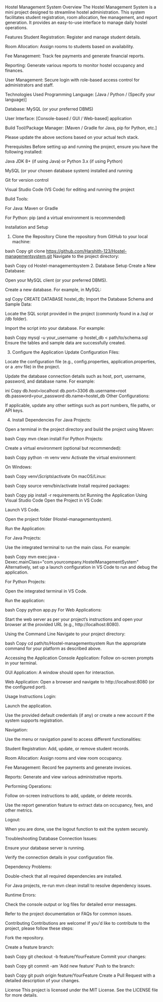 Hostel Management System
Overview
The Hostel Management System is a mini project designed to streamline hostel administration. This system facilitates student registration, room allocation, fee management, and report generation. It provides an easy-to-use interface to manage daily hostel operations.

Features
Student Registration: Register and manage student details.

Room Allocation: Assign rooms to students based on availability.

Fee Management: Track fee payments and generate financial reports.

Reporting: Generate various reports to monitor hostel occupancy and finances.

User Management: Secure login with role-based access control for administrators and staff.

Technologies Used
Programming Language: [Java / Python / (Specify your language)]

Database: MySQL (or your preferred DBMS)

User Interface: [Console-based / GUI / Web-based] application

Build Tool/Package Manager: [Maven / Gradle for Java, pip for Python, etc.]

Please update the above sections based on your actual tech stack.

Prerequisites
Before setting up and running the project, ensure you have the following installed:

Java JDK 8+ (if using Java) or Python 3.x (if using Python)

MySQL (or your chosen database system) installed and running

Git for version control

Visual Studio Code (VS Code) for editing and running the project

Build Tools:

For Java: Maven or Gradle

For Python: pip (and a virtual environment is recommended)

Installation and Setup
1. Clone the Repository
Clone the repository from GitHub to your local machine:

bash
Copy
git clone https://github.com/Harshith-123/Hostel-managementsystem.git
Navigate to the project directory:

bash
Copy
cd Hostel-managementsystem
2. Database Setup
Create a New Database:

Open your MySQL client (or your preferred DBMS).

Create a new database. For example, in MySQL:

sql
Copy
CREATE DATABASE hostel_db;
Import the Database Schema and Sample Data:

Locate the SQL script provided in the project (commonly found in a /sql or /db folder).

Import the script into your database. For example:

bash
Copy
mysql -u your_username -p hostel_db < path/to/schema.sql
Ensure the tables and sample data are successfully created.

3. Configure the Application
Update Configuration Files:

Locate the configuration file (e.g., config.properties, application.properties, or a .env file) in the project.

Update the database connection details such as host, port, username, password, and database name. For example:

ini
Copy
db.host=localhost
db.port=3306
db.username=root
db.password=your_password
db.name=hostel_db
Other Configurations:

If applicable, update any other settings such as port numbers, file paths, or API keys.

4. Install Dependencies
For Java Projects:

Open a terminal in the project directory and build the project using Maven:

bash
Copy
mvn clean install
For Python Projects:

Create a virtual environment (optional but recommended):

bash
Copy
python -m venv venv
Activate the virtual environment:

On Windows:

bash
Copy
venv\Scripts\activate
On macOS/Linux:

bash
Copy
source venv/bin/activate
Install required packages:

bash
Copy
pip install -r requirements.txt
Running the Application
Using Visual Studio Code
Open the Project in VS Code:

Launch VS Code.

Open the project folder (Hostel-managementsystem).

Run the Application:

For Java Projects:

Use the integrated terminal to run the main class. For example:

bash
Copy
mvn exec:java -Dexec.mainClass="com.yourcompany.HostelManagementSystem"
Alternatively, set up a launch configuration in VS Code to run and debug the application.

For Python Projects:

Open the integrated terminal in VS Code.

Run the application:

bash
Copy
python app.py
For Web Applications:

Start the web server as per your project’s instructions and open your browser at the provided URL (e.g., http://localhost:8080).

Using the Command Line
Navigate to your project directory:

bash
Copy
cd path/to/Hostel-managementsystem
Run the appropriate command for your platform as described above.

Accessing the Application
Console Application:
Follow on-screen prompts in your terminal.

GUI Application:
A window should open for interaction.

Web Application:
Open a browser and navigate to http://localhost:8080 (or the configured port).

Usage Instructions
Login:

Launch the application.

Use the provided default credentials (if any) or create a new account if the system supports registration.

Navigation:

Use the menu or navigation panel to access different functionalities:

Student Registration: Add, update, or remove student records.

Room Allocation: Assign rooms and view room occupancy.

Fee Management: Record fee payments and generate invoices.

Reports: Generate and view various administrative reports.

Performing Operations:

Follow on-screen instructions to add, update, or delete records.

Use the report generation feature to extract data on occupancy, fees, and other metrics.

Logout:

When you are done, use the logout function to exit the system securely.

Troubleshooting
Database Connection Issues:

Ensure your database server is running.

Verify the connection details in your configuration file.

Dependency Problems:

Double-check that all required dependencies are installed.

For Java projects, re-run mvn clean install to resolve dependency issues.

Runtime Errors:

Check the console output or log files for detailed error messages.

Refer to the project documentation or FAQs for common issues.

Contributing
Contributions are welcome! If you'd like to contribute to the project, please follow these steps:

Fork the repository.

Create a feature branch:

bash
Copy
git checkout -b feature/YourFeature
Commit your changes:

bash
Copy
git commit -am 'Add new feature'
Push to the branch:

bash
Copy
git push origin feature/YourFeature
Create a Pull Request with a detailed description of your changes.

License
This project is licensed under the MIT License. See the LICENSE file for more details.
